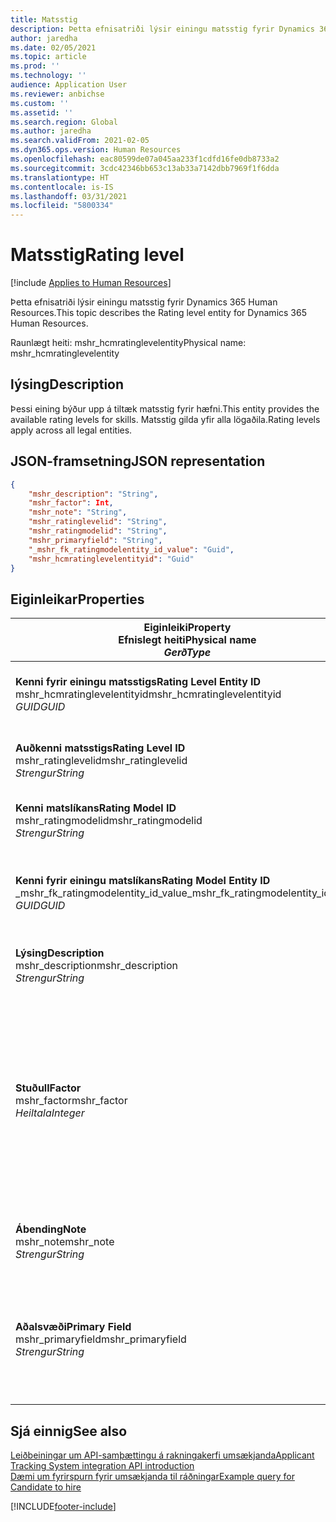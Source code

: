 ```yaml
---
title: Matsstig
description: Þetta efnisatriði lýsir einingu matsstig fyrir Dynamics 365 Human Resources.
author: jaredha
ms.date: 02/05/2021
ms.topic: article
ms.prod: ''
ms.technology: ''
audience: Application User
ms.reviewer: anbichse
ms.custom: ''
ms.assetid: ''
ms.search.region: Global
ms.author: jaredha
ms.search.validFrom: 2021-02-05
ms.dyn365.ops.version: Human Resources
ms.openlocfilehash: eac80599de07a045aa233f1cdfd16fe0db8733a2
ms.sourcegitcommit: 3cdc42346bb653c13ab33a7142dbb7969f1f6dda
ms.translationtype: HT
ms.contentlocale: is-IS
ms.lasthandoff: 03/31/2021
ms.locfileid: "5800334"
---
```

# <a name="rating-level"></a><span data-ttu-id="bef54-103">Matsstig</span><span class="sxs-lookup"><span data-stu-id="bef54-103">Rating level</span></span>

[!include [Applies to Human Resources](../includes/applies-to-hr.md)]

<span data-ttu-id="bef54-104">Þetta efnisatriði lýsir einingu matsstig fyrir Dynamics 365 Human Resources.</span><span class="sxs-lookup"><span data-stu-id="bef54-104">This topic describes the Rating level entity for Dynamics 365 Human Resources.</span></span>

<span data-ttu-id="bef54-105">Raunlægt heiti: mshr_hcmratinglevelentity</span><span class="sxs-lookup"><span data-stu-id="bef54-105">Physical name: mshr_hcmratinglevelentity</span></span>

## <a name="description"></a><span data-ttu-id="bef54-106">lýsing</span><span class="sxs-lookup"><span data-stu-id="bef54-106">Description</span></span>

<span data-ttu-id="bef54-107">Þessi eining býður upp á tiltæk matsstig fyrir hæfni.</span><span class="sxs-lookup"><span data-stu-id="bef54-107">This entity provides the available rating levels for skills.</span></span> <span data-ttu-id="bef54-108">Matsstig gilda yfir alla lögaðila.</span><span class="sxs-lookup"><span data-stu-id="bef54-108">Rating levels apply across all legal entities.</span></span>

## <a name="json-representation"></a><span data-ttu-id="bef54-109">JSON-framsetning</span><span class="sxs-lookup"><span data-stu-id="bef54-109">JSON representation</span></span>

```json
{
    "mshr_description": "String",
    "mshr_factor": Int,
    "mshr_note": "String",
    "mshr_ratinglevelid": "String",
    "mshr_ratingmodelid": "String",
    "mshr_primaryfield": "String",
    "_mshr_fk_ratingmodelentity_id_value": "Guid",
    "mshr_hcmratinglevelentityid": "Guid"
}
```

## <a name="properties"></a><span data-ttu-id="bef54-110">Eiginleikar</span><span class="sxs-lookup"><span data-stu-id="bef54-110">Properties</span></span>

| <span data-ttu-id="bef54-111">Eiginleiki</span><span class="sxs-lookup"><span data-stu-id="bef54-111">Property</span></span><br><span data-ttu-id="bef54-112">**Efnislegt heiti**</span><span class="sxs-lookup"><span data-stu-id="bef54-112">**Physical name**</span></span><br><span data-ttu-id="bef54-113">**_Gerð_**</span><span class="sxs-lookup"><span data-stu-id="bef54-113">**_Type_**</span></span> | <span data-ttu-id="bef54-114">Nota</span><span class="sxs-lookup"><span data-stu-id="bef54-114">Use</span></span> | <span data-ttu-id="bef54-115">lýsing</span><span class="sxs-lookup"><span data-stu-id="bef54-115">Description</span></span> |
| --- | --- | --- |
| <span data-ttu-id="bef54-116">**Kenni fyrir einingu matsstigs**</span><span class="sxs-lookup"><span data-stu-id="bef54-116">**Rating Level Entity ID**</span></span><br><span data-ttu-id="bef54-117">mshr_hcmratinglevelentityid</span><span class="sxs-lookup"><span data-stu-id="bef54-117">mshr_hcmratinglevelentityid</span></span><br><span data-ttu-id="bef54-118">*GUID*</span><span class="sxs-lookup"><span data-stu-id="bef54-118">*GUID*</span></span> | <span data-ttu-id="bef54-119">Lesa eingöngu</span><span class="sxs-lookup"><span data-stu-id="bef54-119">Read-only</span></span><br><span data-ttu-id="bef54-120">Krafa</span><span class="sxs-lookup"><span data-stu-id="bef54-120">Required</span></span><br><span data-ttu-id="bef54-121">Myndað af kerfinu</span><span class="sxs-lookup"><span data-stu-id="bef54-121">System-generated</span></span> | <span data-ttu-id="bef54-122">Einkvæmt kerfismyndað auðkenni fyrir stigið.</span><span class="sxs-lookup"><span data-stu-id="bef54-122">The system-generated unique identifier for the level.</span></span> |
| <span data-ttu-id="bef54-123">**Auðkenni matsstigs**</span><span class="sxs-lookup"><span data-stu-id="bef54-123">**Rating Level ID**</span></span><br><span data-ttu-id="bef54-124">mshr_ratinglevelid</span><span class="sxs-lookup"><span data-stu-id="bef54-124">mshr_ratinglevelid</span></span><br><span data-ttu-id="bef54-125">*Strengur*</span><span class="sxs-lookup"><span data-stu-id="bef54-125">*String*</span></span> | <span data-ttu-id="bef54-126">Lesa/skrifa</span><span class="sxs-lookup"><span data-stu-id="bef54-126">Read/write</span></span><br><span data-ttu-id="bef54-127">Krafa</span><span class="sxs-lookup"><span data-stu-id="bef54-127">Required</span></span> | <span data-ttu-id="bef54-128">Notandalesvænt einkvæmt kenni fyrir stigið.</span><span class="sxs-lookup"><span data-stu-id="bef54-128">User-readable unique identifier for the level.</span></span> |
| <span data-ttu-id="bef54-129">**Kenni matslíkans**</span><span class="sxs-lookup"><span data-stu-id="bef54-129">**Rating Model ID**</span></span><br><span data-ttu-id="bef54-130">mshr_ratingmodelid</span><span class="sxs-lookup"><span data-stu-id="bef54-130">mshr_ratingmodelid</span></span><br><span data-ttu-id="bef54-131">*Strengur*</span><span class="sxs-lookup"><span data-stu-id="bef54-131">*String*</span></span> | <span data-ttu-id="bef54-132">Lesa/skrifa</span><span class="sxs-lookup"><span data-stu-id="bef54-132">Read/write</span></span><br><span data-ttu-id="bef54-133">Krafa</span><span class="sxs-lookup"><span data-stu-id="bef54-133">Required</span></span> | <span data-ttu-id="bef54-134">Matslíkanið sem matsstigið tilheyrir.</span><span class="sxs-lookup"><span data-stu-id="bef54-134">The rating model to which the rating level belongs.</span></span> |
| <span data-ttu-id="bef54-135">**Kenni fyrir einingu matslíkans**</span><span class="sxs-lookup"><span data-stu-id="bef54-135">**Rating Model Entity ID**</span></span><br><span data-ttu-id="bef54-136">_mshr_fk_ratingmodelentity_id_value</span><span class="sxs-lookup"><span data-stu-id="bef54-136">_mshr_fk_ratingmodelentity_id_value</span></span><br><span data-ttu-id="bef54-137">*GUID*</span><span class="sxs-lookup"><span data-stu-id="bef54-137">*GUID*</span></span> | <span data-ttu-id="bef54-138">Lesa eingöngu</span><span class="sxs-lookup"><span data-stu-id="bef54-138">Read-only</span></span><br><span data-ttu-id="bef54-139">Krafa</span><span class="sxs-lookup"><span data-stu-id="bef54-139">Required</span></span><br><span data-ttu-id="bef54-140">Framandlykill: mshr_hcmratingmodelentityid of mshr_hcmratingmodelentity</span><span class="sxs-lookup"><span data-stu-id="bef54-140">Foreign key: mshr_hcmratingmodelentityid of mshr_hcmratingmodelentity</span></span> | <span data-ttu-id="bef54-141">Kerfismyndað kenni fyrir matslíkanið sem matsstigið tilheyrir.</span><span class="sxs-lookup"><span data-stu-id="bef54-141">The system-generated identifier for the rating model to which the rating level belongs.</span></span> |
| <span data-ttu-id="bef54-142">**Lýsing**</span><span class="sxs-lookup"><span data-stu-id="bef54-142">**Description**</span></span><br><span data-ttu-id="bef54-143">mshr_description</span><span class="sxs-lookup"><span data-stu-id="bef54-143">mshr_description</span></span><br><span data-ttu-id="bef54-144">*Strengur*</span><span class="sxs-lookup"><span data-stu-id="bef54-144">*String*</span></span> | <span data-ttu-id="bef54-145">Lesa/skrifa</span><span class="sxs-lookup"><span data-stu-id="bef54-145">Read/write</span></span><br><span data-ttu-id="bef54-146">Krafa</span><span class="sxs-lookup"><span data-stu-id="bef54-146">Required</span></span> | <span data-ttu-id="bef54-147">Lýsing á matsstiginu.</span><span class="sxs-lookup"><span data-stu-id="bef54-147">The description of the rating level.</span></span> |
| <span data-ttu-id="bef54-148">**Stuðull**</span><span class="sxs-lookup"><span data-stu-id="bef54-148">**Factor**</span></span><br><span data-ttu-id="bef54-149">mshr_factor</span><span class="sxs-lookup"><span data-stu-id="bef54-149">mshr_factor</span></span><br><span data-ttu-id="bef54-150">*Heiltala*</span><span class="sxs-lookup"><span data-stu-id="bef54-150">*Integer*</span></span> | <span data-ttu-id="bef54-151">Lesa/skrifa</span><span class="sxs-lookup"><span data-stu-id="bef54-151">Read/write</span></span><br><span data-ttu-id="bef54-152">Krafa</span><span class="sxs-lookup"><span data-stu-id="bef54-152">Required</span></span> | <span data-ttu-id="bef54-153">Stuðullinn fyrir matsstigið.</span><span class="sxs-lookup"><span data-stu-id="bef54-153">The factor for the rating level.</span></span> <span data-ttu-id="bef54-154">Þegar vörur eru bornar saman við annan fjölda matsstiga er stuðullinn notaður til að staðla skorið.</span><span class="sxs-lookup"><span data-stu-id="bef54-154">When you compare items with a different number of rating levels, the factor is used to normalize the scores.</span></span> <span data-ttu-id="bef54-155">Gildið verður að vera heiltala á bilinu 0 til 9.</span><span class="sxs-lookup"><span data-stu-id="bef54-155">The value must be an integer between 0 and 9.</span></span> |
| <span data-ttu-id="bef54-156">**Ábending**</span><span class="sxs-lookup"><span data-stu-id="bef54-156">**Note**</span></span><br><span data-ttu-id="bef54-157">mshr_note</span><span class="sxs-lookup"><span data-stu-id="bef54-157">mshr_note</span></span><br><span data-ttu-id="bef54-158">*Strengur*</span><span class="sxs-lookup"><span data-stu-id="bef54-158">*String*</span></span> | <span data-ttu-id="bef54-159">Lesa/skrifa</span><span class="sxs-lookup"><span data-stu-id="bef54-159">Read/write</span></span><br><span data-ttu-id="bef54-160">Valfrjálst</span><span class="sxs-lookup"><span data-stu-id="bef54-160">Optional</span></span> | <span data-ttu-id="bef54-161">Allar athugsemdir sem tengjast matsstiginu.</span><span class="sxs-lookup"><span data-stu-id="bef54-161">Any notes associated with the rating level.</span></span> |
| <span data-ttu-id="bef54-162">**Aðalsvæði**</span><span class="sxs-lookup"><span data-stu-id="bef54-162">**Primary Field**</span></span><br><span data-ttu-id="bef54-163">mshr_primaryfield</span><span class="sxs-lookup"><span data-stu-id="bef54-163">mshr_primaryfield</span></span><br><span data-ttu-id="bef54-164">*Strengur*</span><span class="sxs-lookup"><span data-stu-id="bef54-164">*String*</span></span> | <span data-ttu-id="bef54-165">Lesa eingöngu</span><span class="sxs-lookup"><span data-stu-id="bef54-165">Read-only</span></span><br><span data-ttu-id="bef54-166">Krafa</span><span class="sxs-lookup"><span data-stu-id="bef54-166">Required</span></span> | <span data-ttu-id="bef54-167">Svæði sem á að nota sem kennimerki einingafærslu.</span><span class="sxs-lookup"><span data-stu-id="bef54-167">Field to be used as an identifier of the entity record.</span></span> <span data-ttu-id="bef54-168">Samsetning af kenni matsstigs og kenni matslíkans.</span><span class="sxs-lookup"><span data-stu-id="bef54-168">Combination of rating level ID and rating model ID.</span></span> |

## <a name="see-also"></a><span data-ttu-id="bef54-169">Sjá einnig</span><span class="sxs-lookup"><span data-stu-id="bef54-169">See also</span></span>

[<span data-ttu-id="bef54-170">Leiðbeiningar um API-samþættingu á rakningakerfi umsækjanda</span><span class="sxs-lookup"><span data-stu-id="bef54-170">Applicant Tracking System integration API introduction</span></span>](hr-admin-integration-ats-api-introduction.md)<br>
[<span data-ttu-id="bef54-171">Dæmi um fyrirspurn fyrir umsækjanda til ráðningar</span><span class="sxs-lookup"><span data-stu-id="bef54-171">Example query for Candidate to hire</span></span>](hr-admin-integration-ats-api-candidate-to-hire-example-query.md)



[!INCLUDE[footer-include](../includes/footer-banner.md)]